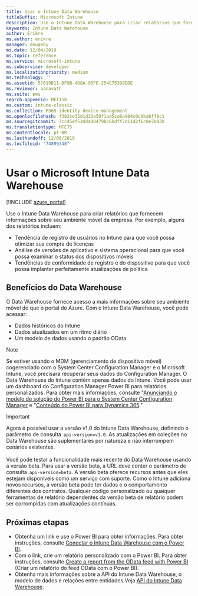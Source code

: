 ```yaml
---
title: Usar o Intune Data Warehouse
titleSuffix: Microsoft Intune
description: Use o Intune Data Warehouse para criar relatórios que fornecem informações sobre seu ambiente móvel da empresa.
keywords: Intune Data Warehouse
author: Erikre
ms.author: erikre
manager: dougeby
ms.date: 12/04/2019
ms.topic: reference
ms.service: microsoft-intune
ms.subservice: developer
ms.localizationpriority: medium
ms.technology: ''
ms.assetid: 57019B11-DF9B-4D8A-95FE-254C75398DDE
ms.reviewer: aanavath
ms.suite: ems
search.appverid: MET150
ms.custom: intune-classic
ms.collection: M365-identity-device-management
ms.openlocfilehash: f382ce35d1d13a59f1aa5ca6a904c0c9babff8c1
ms.sourcegitcommit: 7cc45ef52dda08479bc6bdff7d11d2f6c0e7b93b
ms.translationtype: MTE75
ms.contentlocale: pt-BR
ms.lasthandoff: 12/06/2019
ms.locfileid: "74899348"
---
```

# <a name="use-the-microsoft-intune-data-warehouse"></a>Usar o Microsoft Intune Data Warehouse

[!INCLUDE [azure_portal](../includes/azure_portal.md)]

Use o Intune Data Warehouse para criar relatórios que fornecem informações sobre seu ambiente móvel da empresa. Por exemplo, alguns dos relatórios incluem:
- Tendência de registro de usuários no Intune para que você possa otimizar sua compra de licenças
- Análise de versões de aplicativo e sistema operacional para que você possa examinar o status dos dispositivos móveis
- Tendências de conformidade de registro e do dispositivo para que você possa implantar perfeitamente atualizações de política

## <a name="data-warehouse-benefits"></a>Benefícios do Data Warehouse

O Data Warehouse fornece acesso a mais informações sobre seu ambiente móvel do que o portal do Azure. Com o Intune Data Warehouse, você pode acessar:

- Dados históricos do Intune
- Dados atualizados em um ritmo diário
- Um modelo de dados usando o padrão OData

> [!Note]
> Se estiver usando o MDM (gerenciamento de dispositivo móvel) cogerenciado com o System Center Configuration Manager e o Microsoft Intune, você precisará recuperar seus dados do Configuration Manager. O Data Warehouse do Intune contém apenas dados do Intune. Você pode usar um dashboard do Configuration Manager Power BI para relatórios personalizados. Para obter mais informações, consulte "[Anunciando o modelo de solução do Power BI para o System Center Configuration Manager]( https://powerbi.microsoft.com/blog/sccm-solution-template) e "[Conteúdo do Power BI para Dynamics 365](https://docs.microsoft.com/dynamics365/unified-operations/dev-itpro/analytics/power-bi-home-page)."

> [!Important]  
> Agora é possível usar a versão v1.0 do Intune Data Warehouse, definindo o parâmetro de consulta  `api-version=v1.0`. As atualizações em coleções no Data Warehouse são suplementares por natureza e não interrompem cenários existentes.<br><br>
> Você pode testar a funcionalidade mais recente do Data Warehouse usando a versão beta. Para usar a versão beta, a URL deve conter o parâmetro de consulta  `api-version=beta`. A versão beta oferece recursos antes que eles estejam disponíveis como um serviço com suporte. Como o Intune adiciona novos recursos, a versão beta pode ter dados e o comportamento diferentes dos contratos. Qualquer código personalizado ou quaiquer ferramentas de relatório dependentes da versão beta de relatório podem ser corrompidas com atualizações contínuas.

## <a name="next-steps"></a>Próximas etapas

- Obtenha um link e use o Power BI para obter informações. Para obter instruções, consulte [Conectar o Intune Data Warehouse com o Power BI](reports-proc-get-a-link-powerbi.md).
- Com o link, crie um relatório personalizado com o Power BI. Para obter instruções, consulte [Create a report from the OData feed with Power BI](reports-proc-create-with-odata.md) (Criar um relatório do feed OData com o Power BI).
- Obtenha mais informações sobre a API do Intune Data Warehouse, o modelo de dados e relações entre entidades<!-- , and an example of creating a custom client to retrieve data,--> Veja [API do Intune Data Warehouse](reports-nav-intune-data-warehouse.md).
